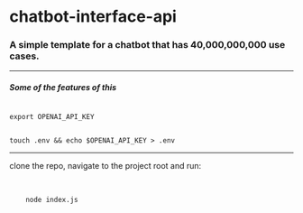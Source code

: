 # chatbot-interface-api
<h3>
    A simple template for a chatbot that has 40,000,000,000 use cases.
</h3>
<hr>
<h5>
Some of the features of this
</h5>

<div>
<code>
export OPENAI_API_KEY <br>
</code>
</div>

<div>
<code>
touch .env && echo $OPENAI_API_KEY > .env
</code>
</div>
<hr>
<p>clone the repo, navigate to the project root and run:</p>
<br>
<code>
    node index.js
</code>

